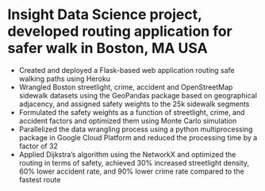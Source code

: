 # Insight Data Science project, developed routing application for safer walk in Boston, MA USA
- Created and deployed a Flask-based web application routing safe walking paths using Heroku
- Wrangled Boston streetlight, crime, accident and OpenStreetMap sidewalk datasets using the GeoPandas
package based on geographical adjacency, and assigned safety weights to the 25k sidewalk segments
- Formulated the safety weights as a function of streetlight, crime, and accident factors and optimized them
using Monte Carlo simulation
- Parallelized the data wrangling process using a python multiprocessing package in Google Cloud Platform
and reduced the processing time by a factor of 32
- Applied Dijkstra’s algorithm using the NetworkX and optimized the routing in terms of safety, achieved
30% increased streetlight density, 60% lower accident rate, and 90% lower crime rate compared to the
fastest route
